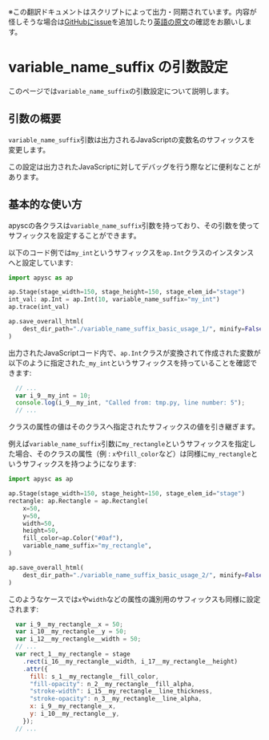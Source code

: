 <span class="inconspicuous-txt">※この翻訳ドキュメントはスクリプトによって出力・同期されています。内容が怪しそうな場合は<a href="https://github.com/simon-ritchie/apysc/issues" target="_blank">GitHubにissue</a>を追加したり[英語の原文](https://simon-ritchie.github.io/apysc/en/variable_name_suffix.html)の確認をお願いします。</span>

# variable_name_suffix の引数設定

このページでは`variable_name_suffix`の引数設定について説明します。

## 引数の概要

`variable_name_suffix`引数は出力されるJavaScriptの変数名のサフィックスを変更します。

この設定は出力されたJavaScriptに対してデバッグを行う際などに便利なことがあります。

## 基本的な使い方

apyscの各クラスは`variable_name_suffix`引数を持っており、その引数を使ってサフィックスを設定することができます。

以下のコード例では`my_int`というサフィックスを`ap.Int`クラスのインスタンスへと設定しています:

```py
import apysc as ap

ap.Stage(stage_width=150, stage_height=150, stage_elem_id="stage")
int_val: ap.Int = ap.Int(10, variable_name_suffix="my_int")
ap.trace(int_val)

ap.save_overall_html(
    dest_dir_path="./variable_name_suffix_basic_usage_1/", minify=False
)
```

出力されたJavaScriptコード内で、`ap.Int`クラスが変換されて作成された変数が以下のように指定された`_my_int`というサフィックスを持っていることを確認できます:

```js
  // ...
  var i_9__my_int = 10;
  console.log(i_9__my_int, "Called from: tmp.py, line number: 5");
  // ...
```

クラスの属性の値はそのクラスへ指定されたサフィックスの値を引き継ぎます。

例えば`variable_name_suffix`引数に`my_rectangle`というサフィックスを指定した場合、そのクラスの属性（例 : `x`や`fill_color`など）は同様に`my_rectangle`というサフィックスを持つようになります:

```py
import apysc as ap

ap.Stage(stage_width=150, stage_height=150, stage_elem_id="stage")
rectangle: ap.Rectangle = ap.Rectangle(
    x=50,
    y=50,
    width=50,
    height=50,
    fill_color=ap.Color("#0af"),
    variable_name_suffix="my_rectangle",
)

ap.save_overall_html(
    dest_dir_path="./variable_name_suffix_basic_usage_2/", minify=False
)
```

このようなケースでは`x`や`width`などの属性の識別用のサフィックスも同様に設定されます:

```js
  var i_9__my_rectangle__x = 50;
  var i_10__my_rectangle__y = 50;
  var i_12__my_rectangle__width = 50;
  // ...
  var rect_1__my_rectangle = stage
    .rect(i_16__my_rectangle__width, i_17__my_rectangle__height)
    .attr({
      fill: s_1__my_rectangle__fill_color,
      "fill-opacity": n_2__my_rectangle__fill_alpha,
      "stroke-width": i_15__my_rectangle__line_thickness,
      "stroke-opacity": n_3__my_rectangle__line_alpha,
      x: i_9__my_rectangle__x,
      y: i_10__my_rectangle__y,
    });
  // ...
```